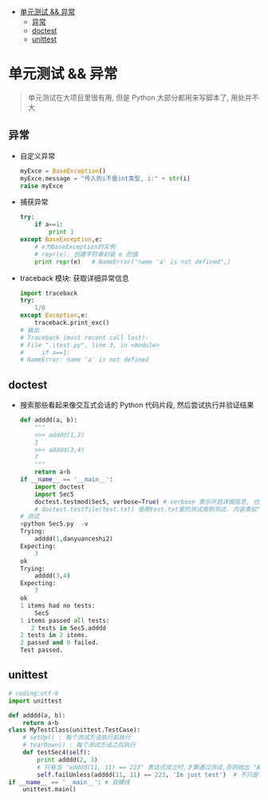 <!-- TOC -->

- [单元测试 && 异常](#单元测试--异常)
    - [异常](#异常)
    - [doctest](#doctest)
    - [unittest](#unittest)

<!-- /TOC -->

# 单元测试 && 异常
> 单元测试在大项目里很有用, 但是 Python 大部分都用来写脚本了, 用处并不大

## 异常
- 自定义异常
    ```Python
    myExce = BaseException()
    myExce.message = "传入的i不是int类型, i:" + str(i)
    raise myExce
    ```
- 捕获异常
    ```Python
    try:
        if a==1:
            print 1
    except BaseException,e:
        # e为BaseException的实例
        # repr(e): 创建字符串封装 e 的值
        print repr(e)   # NameError("name 'a' is not defined",)
    ```
- traceback 模块: 获取详细异常信息
    ```Python
    import traceback  
    try:  
        1/0  
    except Exception,e:  
        traceback.print_exc()
    # 输出
    # Traceback (most recent call last):
    # File ".\test.py", line 3, in <module>
    #     if a==1:
    # NameError: name 'a' is not defined
    ````
## doctest
- 搜索那些看起来像交互式会话的 Python 代码片段, 然后尝试执行并验证结果
    ```Python
    def adddd(a, b):
        """
        >>> adddd(1,2)
        3
        >>> adddd(3,4)
        7
        """
        return a+b
    if __name__ == '__main__':
        import doctest
        import Sec5
        doctest.testmod(Sec5, verbose=True) # verbose 表示开启详细信息, 也可以在cmd中调用时添加 '-v'
        # doctest.testfile(test.txt) 使用test.txt里的测试用例测试. 内容类似""" """里的
    # 测试
    >python Sec5.py  -v
    Trying:
        adddd(1,danyuanceshi2)
    Expecting:
        3
    ok
    Trying:
        adddd(3,4)
    Expecting:
        7
    ok
    1 items had no tests:
        Sec5
    1 items passed all tests:
       2 tests in Sec5.adddd
    2 tests in 2 items.
    2 passed and 0 failed.
    Test passed.
    ```
## unittest
```Python
# coding:utf-8
import unittest

def adddd(a, b):
    return a+b
class MyTestClass(unittest.TestCase):
    # setUp() : 每个测试方法执行前执行
    # tearDown() : 每个测试方法之后执行
    def testSec4(self):
        print adddd(2, 3)
        # 只有当 "adddd(11, 11) == 223" 表达式成立时,才算通过测试,否则抛出 "AssertionError: Im just test" 异常
        self.failUnless(adddd(11, 11) == 223, 'Im just test')  # 不只是failUnless, 还有其他的, 顾名思义, 看IDE提示就行了
if __name__ == '__main__': # 双横线
    unittest.main()
```